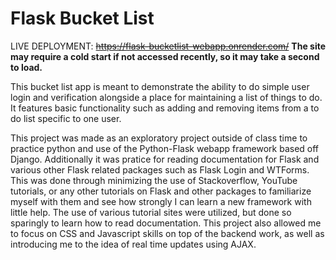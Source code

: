 # Flask Bucket List
LIVE DEPLOYMENT: ~~https://flask-bucketlist-webapp.onrender.com/~~
**The site may require a cold start if not accessed recently, so it may take a second to load.**

This bucket list app is meant to demonstrate the ability to do simple user login and verification alongside a place for maintaining a list of things to do. It features basic functionality such as adding and removing items from a to do list specific to one user.

This project was made as an exploratory project outside of class time to practice python and use of the Python-Flask webapp framework based off Django. Additionally it was pratice for reading documentation for Flask and various other Flask related packages such as Flask Login and WTForms. This was done through minimizing the use of Stackoverflow, YouTube tutorials, or any other tutorials on Flask and other packages to familiarize myself with them and see how strongly I can learn a new framework with little help. The use of various tutorial sites were utilized, but done so sparingly to learn how to read documentation. This project also allowed me to focus on CSS and Javascript skills on top of the backend work, as well as introducing me to the idea of real time updates using AJAX.
